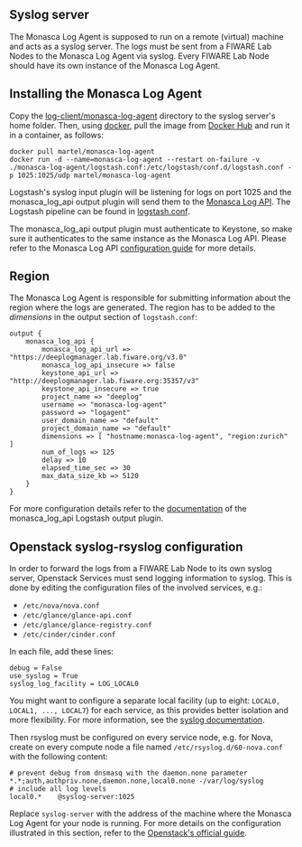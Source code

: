 ## Syslog server
The Monasca Log Agent is supposed to run on a remote (virtual) machine and acts as a syslog server. The logs must be sent from a FIWARE Lab Nodes to the Monasca Log Agent via syslog. Every FIWARE Lab Node should have its own instance of the Monasca Log Agent.

## Installing the Monasca Log Agent
Copy the [log-client/monasca-log-agent][2] directory to the syslog server's home folder. Then, using [docker][1], pull the image from [Docker Hub][9] and run it in a container, as follows:

    docker pull martel/monasca-log-agent
    docker run -d --name=monasca-log-agent --restart on-failure -v ./monasca-log-agent/logstash.conf:/etc/logstash/conf.d/logstash.conf -p 1025:1025/udp martel/monasca-log-agent

Logstash's syslog input plugin will be listening for logs on port 1025 and the monasca_log_api output plugin will send them to the [Monasca Log API](monasca-log-api.md). The Logstash pipeline can be found in [logstash.conf][4].

The monasca_log_api output plugin must authenticate to Keystone, so make sure it authenticates to the same instance as the Monasca Log API. Please refer to the Monasca Log API [configuration guide](monasca-log-api.md) for more details.

## Region
The Monasca Log Agent is responsible for submitting information about the region where the logs are generated. The region has to be added to the _dimensions_ in the output section of `logstash.conf`:

    output {
        monasca_log_api {
            monasca_log_api_url => "https://deeplogmanager.lab.fiware.org/v3.0"
            monasca_log_api_insecure => false
            keystone_api_url => "http://deeplogmanager.lab.fiware.org:35357/v3"
            keystone_api_insecure => true
            project_name => "deeplog"
            username => "monasca-log-agent"
            password => "logagent"
            user_domain_name => "default"
            project_domain_name => "default"
            dimensions => [ "hostname:monasca-log-agent", "region:zurich" ]
            num_of_logs => 125
            delay => 10
            elapsed_time_sec => 30
            max_data_size_kb => 5120
        }
    }

For more configuration details refer to the [documentation][5] of the monasca_log_api Logstash output plugin.

## Openstack syslog-rsyslog configuration
In order to forward the logs from a FIWARE Lab Node to its own syslog server, Openstack Services must send logging information to syslog. This is done by editing the configuration files of the involved services, e.g.:

+ `/etc/nova/nova.conf`
+ `/etc/glance/glance-api.conf`
+ `/etc/glance/glance-registry.conf`
+ `/etc/cinder/cinder.conf`

In each file, add these lines:

    debug = False
    use_syslog = True
    syslog_log_facility = LOG_LOCAL0

You might want to configure a separate local facility (up to eight: `LOCAL0, LOCAL1, ..., LOCAL7`) for each service, as this provides better isolation and more flexibility. For more information, see the [syslog documentation][8].

Then rsyslog must be configured on every service node, e.g. for Nova, create on every compute node a file named `/etc/rsyslog.d/60-nova.conf` with the following content:

    # prevent debug from dnsmasq with the daemon.none parameter
    *.*;auth,authpriv.none,daemon.none,local0.none -/var/log/syslog
    # include all log levels
    local0.*    @syslog-server:1025

Replace `syslog-server` with the address of the machine where the Monasca Log Agent for your node is running. For more details on the configuration illustrated in this section, refer to the [Openstack's official guide][7].

[1]:https://www.docker.com/
[2]:https://github.com/martel-innovate/deep-log-inspection/tree/master/log-client/monasca-log-agent
[3]:https://github.com/martel-innovate/deep-log-inspection/blob/master/log-client/monasca-log-agent/Dockerfile
[4]:https://github.com/martel-innovate/deep-log-inspection/blob/master/log-client/monasca-log-agent/logstash.conf
[5]:http://www.rubydoc.info/gems/logstash-output-monasca_log_api/0.5.1#Start_logstash_output_plugin
[7]:https://docs.openstack.org/nova/pike/admin/manage-logs.html
[8]:https://en.wikipedia.org/wiki/Syslog
[9]:https://hub.docker.com/
